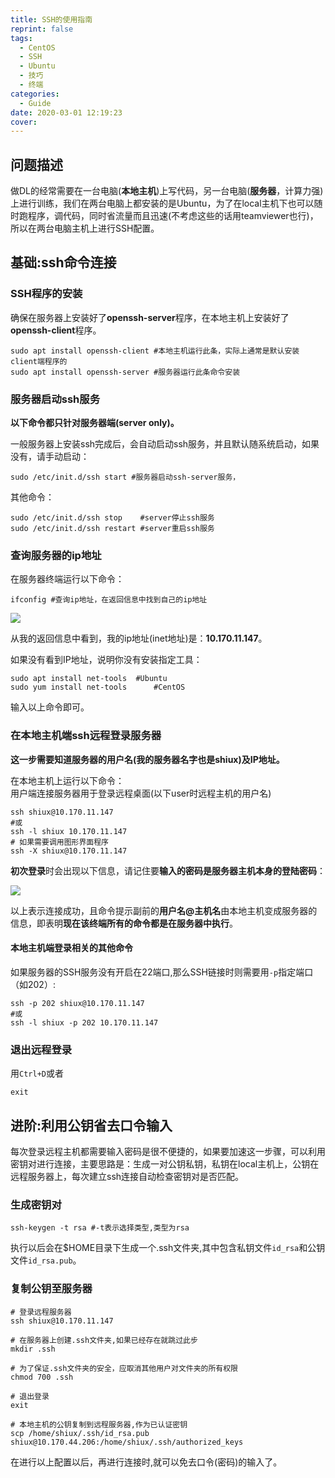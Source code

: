 ```yaml
---
title: SSH的使用指南
reprint: false
tags:
  - CentOS
  - SSH
  - Ubuntu
  - 技巧
  - 终端
categories:
  - Guide
date: 2020-03-01 12:19:23
cover:
---
```

## 问题描述

做DL的经常需要在一台电脑(**本地主机**)上写代码，另一台电脑(**服务器**，计算力强)上进行训练，我们在两台电脑上都安装的是Ubuntu，为了在local主机下也可以随时跑程序，调代码，同时省流量而且迅速(不考虑这些的话用teamviewer也行)，所以在两台电脑主机上进行SSH配置。

## 基础:ssh命令连接

### SSH程序的安装

确保在服务器上安装好了**openssh-server**程序，在本地主机上安装好了**openssh-client**程序。

```shell
sudo apt install openssh-client #本地主机运行此条，实际上通常是默认安装client端程序的
sudo apt install openssh-server #服务器运行此条命令安装
```

### 服务器启动ssh服务

**以下命令都只针对服务器端(server only)。**

一般服务器上安装ssh完成后，会自动启动ssh服务，并且默认随系统启动，如果没有，请手动启动：

```shell
sudo /etc/init.d/ssh start #服务器启动ssh-server服务，
```

其他命令：

```shell
sudo /etc/init.d/ssh stop    #server停止ssh服务
sudo /etc/init.d/ssh restart #server重启ssh服务
```

### 查询服务器的ip地址

在服务器终端运行以下命令：

```shell
ifconfig #查询ip地址，在返回信息中找到自己的ip地址
```

![](https://i.loli.net/2020/03/01/jVMUrk3xSJ5OEYI.jpg)

从我的返回信息中看到，我的ip地址(inet地址)是：**10.170.11.147**。

如果没有看到IP地址，说明你没有安装指定工具：

```shell
sudo apt install net-tools  #Ubuntu
sudo yum install net-tools      #CentOS
```

输入以上命令即可。

### 在本地主机端ssh远程登录服务器

**这一步需要知道服务器的用户名(我的服务器名字也是shiux)及IP地址。**

在本地主机上运行以下命令：  
用户端连接服务器用于登录远程桌面(以下user时远程主机的用户名)

```shell
ssh shiux@10.170.11.147
#或
ssh -l shiux 10.170.11.147
# 如果需要调用图形界面程序
ssh -X shiux@10.170.11.147
```

**初次登录**时会出现以下信息，请记住要**输入的密码是服务器主机本身的登陆密码**：

![](https://i.loli.net/2020/03/01/QaO2VL5AhkJSE8b.jpg)

以上表示连接成功，且命令提示副前的**用户名@主机名**由本地主机变成服务器的信息，即表明**现在该终端所有的命令都是在服务器中执行**。

#### 本地主机端登录相关的其他命令

如果服务器的SSH服务没有开启在22端口,那么SSH链接时则需要用`-p`指定端口（如202）:

```shell
ssh -p 202 shiux@10.170.11.147
#或
ssh -l shiux -p 202 10.170.11.147
```

### 退出远程登录

用`Ctrl+D`或者

```shell
exit
```

## 进阶:利用公钥省去口令输入

每次登录远程主机都需要输入密码是很不便捷的，如果要加速这一步骤，可以利用密钥对进行连接，主要思路是：生成一对公钥私钥，私钥在local主机上，公钥在远程服务器上，每次建立ssh连接自动检查密钥对是否匹配。

### 生成密钥对

```shell
ssh-keygen -t rsa #-t表示选择类型,类型为rsa
```

执行以后会在$HOME目录下生成一个.ssh文件夹,其中包含私钥文件`id_rsa`和公钥文件`id_rsa.pub`。

### 复制公钥至服务器

```shell
# 登录远程服务器
ssh shiux@10.170.11.147 

# 在服务器上创建.ssh文件夹,如果已经存在就跳过此步
mkdir .ssh 

# 为了保证.ssh文件夹的安全，应取消其他用户对文件夹的所有权限
chmod 700 .ssh

# 退出登录
exit

# 本地主机的公钥复制到远程服务器,作为已认证密钥
scp /home/shiux/.ssh/id_rsa.pub shiux@10.170.44.206:/home/shiux/.ssh/authorized_keys
```

在进行以上配置以后，再进行连接时,就可以免去口令(密码)的输入了。
